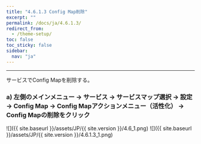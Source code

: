 ```yaml
---
title: "4.6.1.3 Config Map削除"
excerpt: ""
permalink: /docs/ja/4.6.1.3/
redirect_from:
  - /theme-setup/
toc: false
toc_sticky: false
sidebar:
  nav: "ja"
---
```


---
サービスでConfig Mapを削除する。

### a\) 左側のメインメニュー → サービス → サービスマップ選択 → 設定 → Config Map → Config Mapアクションメニュー（活性化） → Config Mapの削除をクリック
![]({{ site.baseurl }}/assets/JP/{{ site.version }}/4.6_1.png)
![]({{ site.baseurl }}/assets/JP/{{ site.version }}/4.6.1.3_1.png)

